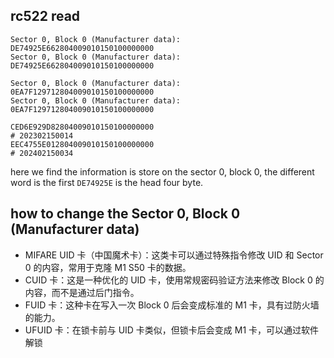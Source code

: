 ## rc522 read

```text
Sector 0, Block 0 (Manufacturer data):
DE74925E662804009010150100000000
Sector 0, Block 0 (Manufacturer data): DE74925E662804009010150100000000

Sector 0, Block 0 (Manufacturer data): 0EA7F129712804009010150100000000
Sector 0, Block 0 (Manufacturer data): 0EA7F129712804009010150100000000

CED6E929D82804009010150100000000
# 202302150014
EEC4755E012804009010150100000000
# 202402150034

```

here we find the information is store on the sector 0, block 0, the different word is the first `DE74925E` is the head four byte.

## how to change the Sector 0, Block 0 (Manufacturer data)

- MIFARE UID 卡（中国魔术卡）：这类卡可以通过特殊指令修改 UID 和 Sector 0 的内容，常用于克隆 M1 S50 卡的数据。
- CUID 卡：这是一种优化的 UID 卡，使用常规密码验证方法来修改 Block 0 的内容，而不是通过后门指令。
- FUID 卡：这种卡在写入一次 Block 0 后会变成标准的 M1 卡，具有过防火墙的能力。
- UFUID 卡：在锁卡前与 UID 卡类似，但锁卡后会变成 M1 卡，可以通过软件解锁
